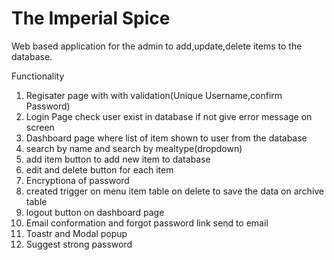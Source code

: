 # The Imperial Spice 

Web based application for the admin to add,update,delete items to the database.

Functionality
1. Regisater page with with validation(Unique Username,confirm Password)
2. Login Page check user exist in database if not give error message on screen
3. Dashboard page where list of item shown to user from the database
4. search by name and search by mealtype(dropdown)
5. add item button to add new item to database
6. edit and delete button for each item
7. Encryptiona of password 
8. created trigger on menu item table on delete to save the data on archive table
9. logout button on dashboard page
10. Email conformation and forgot password link send to email
11. Toastr and Modal popup 
12. Suggest strong password
